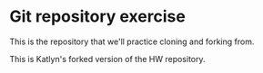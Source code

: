 # Git repository exercise

This is the repository that we'll practice cloning and forking from.

This is Katlyn's forked version of the HW repository.